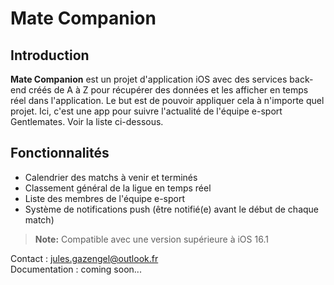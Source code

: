 # Mate Companion

## Introduction
**Mate Companion** est un projet d'application iOS avec des services back-end créés de A à Z pour récupérer des données et les afficher en temps réel dans l'application. Le but est de pouvoir appliquer cela à n'importe quel projet. Ici, c'est une app pour suivre l'actualité de l'équipe e-sport Gentlemates. Voir la liste ci-dessous.



## Fonctionnalités

- Calendrier des matchs à venir et terminés
- Classement général de la ligue en temps réel
- Liste des membres de l'équipe e-sport
- Système de notifications push (être notifié(e) avant le début de chaque match)
> **Note:** Compatible avec une version supérieure à iOS 16.1


Contact : jules.gazengel@outlook.fr  
Documentation : coming soon...
